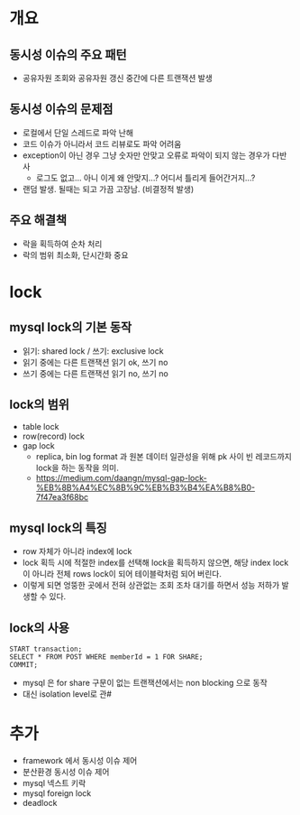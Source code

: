 # 개요

## 동시성 이슈의 주요 패턴
- 공유자원 조회와 공유자원 갱신 중간에 다른 트랜잭션 발생

## 동시성 이슈의 문제점
- 로컬에서 단일 스레드로 파악 난해
- 코드 이슈가 아니라서 코드 리뷰로도 파악 어려움
- exception이 아닌 경우 그냥 숫자만 안맞고 오류로 파악이 되지 않는 경우가 다반사
    - 로그도 없고... 아니 이게 왜 안맞지...? 어디서 틀리게 들어간거지...?
- 랜덤 발생. 될때는 되고 가끔 고장남. (비결정적 발생)

## 주요 해결책
- 락을 획득하여 순차 처리
- 락의 범위 최소화, 단시간화 중요

# lock
## mysql lock의 기본 동작
- 읽기: shared lock / 쓰기: exclusive lock
- 읽기 중에는 다른 트랜잭션 읽기 ok, 쓰기 no
- 쓰기 중에는 다른 트랜잭션 읽기 no, 쓰기 no

## lock의 범위
- table lock
- row(record) lock
- gap lock
  - replica, bin log format 과 원본 데이터 일관성을 위해 pk 사이 빈 레코드까지 lock을 하는 동작을 의미.
  - https://medium.com/daangn/mysql-gap-lock-%EB%8B%A4%EC%8B%9C%EB%B3%B4%EA%B8%B0-7f47ea3f68bc

## mysql lock의 특징
- row 자체가 아니라 index에 lock
- lock 획득 시에 적절한 index를 선택해 lock을 획득하지 않으면, 해당 index lock이 아니라 전체 rows lock이 되어 테이블락처럼 되어 버린다.
- 이렇게 되면 엉뚱한 곳에서 전혀 상관없는 조회 조차 대기를 하면서 성능 저하가 발생할 수 있다.

## lock의 사용

```
START transaction;
SELECT * FROM POST WHERE memberId = 1 FOR SHARE;
COMMIT;
```

- mysql 은 for share 구문이 없는 트랜잭션에서는 non blocking 으로 동작
- 대신 isolation level로 관#

# 추가
- framework 에서 동시성 이슈 제어
- 분산환경 동시성 이슈 제어
- mysql 넥스트 키락
- mysql foreign lock
- deadlock
